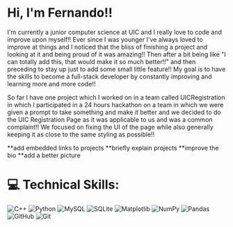 # Hi, I'm Fernando!!
I'm currently a junior computer science at UIC and I really love to code and improve upon myself!! Ever since I was younger I've always loved to improve at things and I noticed that the bliss of finishing a project and looking at it and being proud of it was amazing!! Then after a bit being like "I can totally add this, that would make it so much better!!" and then preceding to stay up just to add some small little feature!! My goal is to have the skills to become a full-stack developer by constantly improving and learning more and more code!!

So far I have one project which I worked on in a team called UICRegistration in which I participated in a 24 hours hackathon on a team in which we were given a prompt to take something and make it better and we decided to do the UIC Registration Page as it was applicable to us and was a common complaint!! We focused on fixing the UI of the page while also generally keeping it as close to the same styling as possible!!

**add embedded links to projects
**briefly explain projects
**improve the bio
**add a better picture


# 💻 Technical Skills:
![C++](https://img.shields.io/badge/c++-%2300599C.svg?style=for-the-badge&logo=c%2B%2B&logoColor=white) ![Python](https://img.shields.io/badge/python-3670A0?style=for-the-badge&logo=python&logoColor=ffdd54) ![MySQL](https://img.shields.io/badge/mysql-4479A1.svg?style=for-the-badge&logo=mysql&logoColor=white) ![SQLite](https://img.shields.io/badge/sqlite-%2307405e.svg?style=for-the-badge&logo=sqlite&logoColor=white) ![Matplotlib](https://img.shields.io/badge/Matplotlib-%23ffffff.svg?style=for-the-badge&logo=Matplotlib&logoColor=black) ![NumPy](https://img.shields.io/badge/numpy-%23013243.svg?style=for-the-badge&logo=numpy&logoColor=white) ![Pandas](https://img.shields.io/badge/pandas-%23150458.svg?style=for-the-badge&logo=pandas&logoColor=white) ![GitHub](https://img.shields.io/badge/github-%23121011.svg?style=for-the-badge&logo=github&logoColor=white) ![Git](https://img.shields.io/badge/git-%23F05033.svg?style=for-the-badge&logo=git&logoColor=white)


<!-- Proudly created with GPRM ( https://gprm.itsvg.in ) -->
<!--
**FernandoLpz0911/FernandoLpz0911** is a ✨ _special_ ✨ repository because its `README.md` (this file) appears on your GitHub profile
